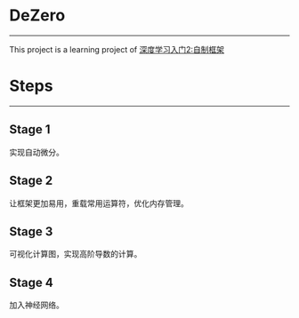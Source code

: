 # DeZero
___
This project is a learning project of [深度学习入门2:自制框架](https://www.ituring.com.cn/book/2863)

# Steps
___
## Stage 1

实现自动微分。

## Stage 2

让框架更加易用，重载常用运算符，优化内存管理。

## Stage 3

可视化计算图，实现高阶导数的计算。

## Stage 4

加入神经网络。
